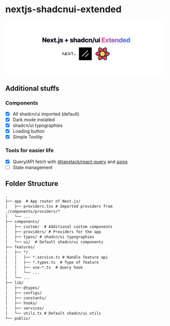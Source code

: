 # nextjs-shadcnui-extended

![](/public/preview.png)

## Additional stuffs

### Components
- [x] All shadcn/ui imported (default)
- [x] Dark mode installed
- [x] shadcn/ui typographies
- [x] Loading button
- [x] Simple Tooltip

### Tools for easier life
- [x] Query/API fetch with [@tanstack/react-query](https://github.com/tanstack/query) and [axios](https://github.com/axios/axios)
- [ ] State management

## Folder Structure

```
.
├── app  # App router of Next.js/
│   ├── providers.tsx # Imported providers from ./components/providers/*
│   └── ...
├── components/
│   ├── custom/  # Additional custom components
│   ├── providers/ # Providers for the app
│   ├── typos/ # shadcn/ui typographies
│   └── ui/  # Default shadcn/ui components
├── features/
│   ├── */
│   │   ├── *.service.ts # Handle feature api
│   │   ├── *.types.ts  # Type of feature
│   │   ├── use-*.ts  # Query hook
│   │   └── ...
│   └── ...
├── lib/
│   ├── @types/
│   ├── configs/
│   ├── constants/
│   ├── hooks/
│   ├── services/
│   └── utils.ts # Default shadcn/ui utils
└── public/
```
